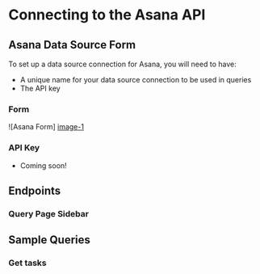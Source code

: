 # Connecting to the Asana API

## Asana Data Source Form
To set up a data source connection for Asana, you will need to have:

- A unique name for your data source connection to be used in queries
- The API key

### Form

![Asana Form] [image-1]

### API Key
- Coming soon!

## Endpoints

### Query Page Sidebar

## Sample Queries
### Get tasks

[image-1]: ../../img/api/asana/asana-form-dark.png